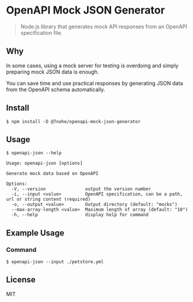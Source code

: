 # OpenAPI Mock JSON Generator

> Node.js library that generates mock API responses from an OpenAPI specification file.

## Why

In some cases, using a mock server for testing is overdoing and simply preparing mock JSON data is enough.

You can save time and use practical responses by generating JSON data from the OpenAPI schema automatically.

## Install

```
$ npm install -D @7nohe/openapi-mock-json-generator
```

## Usage

```
$ openapi-json --help

Usage: openapi-json [options]

Generate mock data based on OpenAPI

Options:
  -V, --version               output the version number
  -i, --input <value>         OpenAPI specification, can be a path, url or string content (required)
  -o, --output <value>        Output directory (default: "mocks")
  --max-array-length <value>  Maximum length of array (default: "10")
  -h, --help                  display help for command
```

## Example Usage

### Command

```
$ openapi-json --input ./petstore.yml
```

## License
MIT
